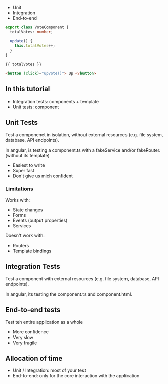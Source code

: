 
- Unit
- Integration
- End-to-end

```ts
export class VoteComponent {
  totalVotes: number;

  update() {
    this.totalVotes++;
  }
}
```

```html
{{ totalVotes }}

<button (click)="upVote()"> Up </button>
```

## In this tutorial

- Integration tests: components + template
- Unit tests: component

## Unit Tests

Test a componenet in isolation, without external resources (e.g. file system, database, API endpoints).

In angular, is testing a component.ts with a fakeService and/or fakeRouter. (without its template)

- Easiest to write
- Super fast
- Don't give us mich confident 


### Limitations

Works with:

- State changes
- Forms
- Events (output properties)
- Services

Doesn't work with:

- Routers
- Template bindings

## Integration Tests

Test a component with external resources (e.g. file system, database, API endpoints).

In angular, its testing the component.ts and component.html.

## End-to-end tests

Test teh entire application as a whole

- More confidence
- Very slow
- Very fragile

## Allocation of time

- Unit / Integration: most of your test
- End-to-end: only for the core interaction with the application
